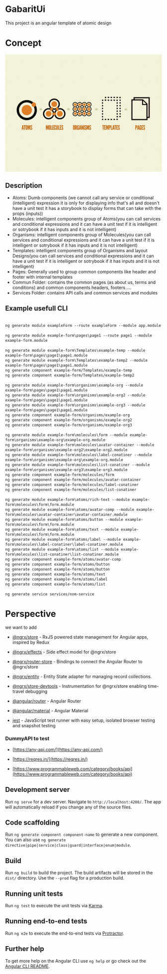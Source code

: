 
# GabaritUi
This project is an angular template of atomic design
  

# Concept
![Atomic Design](Documentations/atomicD.png)
  

## Description

 - Atoms: Dumb components (we cannot call any service or conditional (intelligent) expression it is only for displaying info that's all and doesn't have a unit test it has a storybook to display forms that can take with the props (inputs))
 - Molecules: intelligent components group of Atoms(you can call services and conditional expressions and it can have a unit test if it is intelligent or sotrybook if it has inputs and it is not intelligent)
 - Organisms: intelligent components group of Molecules(you can call services and conditional expressions and it can have a unit test if it is intelligent or sotrybook if it has inputs and it is not intelligent)
 - Templates: intelligent components group of Organisms and layout Designs(you can call services and conditional expressions and it can have a unit test if it is intelligent or sotrybook if it has inputs and it is not intelligent)
 - Pages: Generally used to group common components like header and footer with internal templates
 - Commun Folder: contains the common pages (as about us, terms and conditions) and common components headers, footers ....
 - Services Folder: contains API calls and common services and modules

  
## Example usefull CLI
```

ng generate module exampleForm --route exampleForm --module app.module

ng generate module example-form\pages\page1 --route page1 --module example-form.module

ng generate module example-form\Templates\example-temp --module example-form\pages\page1\page1.module
ng generate module example-form\Templates\example-temp2 --module example-form\pages\page1\page1.module
ng generate component example-form/Templates/example-temp
ng generate component example-form/Templates/example-temp2

ng generate module example-form\organisms\example-org --module example-form\pages\page1\page1.module
ng generate module example-form\organisms\example-org2 --module example-form\pages\page1\page1.module
ng generate module example-form\organisms\example-org3 --module example-form\pages\page1\page1.module
ng generate component example-form/organisms/example-org
ng generate component example-form/organisms/example-org2
ng generate component example-form/organisms/example-org3

ng generate module example-form\molecules\form --module example-form\organisms\example-org\example-org.module
ng generate module example-form\molecules\avatar-container --module example-form\organisms\example-org2\example-org2.module
ng generate module example-form\molecules\label-conatiner --module example-form\organisms\example-org\example-org.module
ng generate module example-form\molecules\list-conatiner --module example-form\organisms\example-org3\example-org3.module
ng generate component example-form/molecules/form
ng generate component example-form/molecules/avatar-container
ng generate component example-form/molecules/label-conatiner
ng generate component example-form/molecules/list-conatiner
  
ng generate module example-form\atoms/rich-text --module example-form\molecules\form\form.module
ng generate module example-form\atoms/avatar-comp --module example-form\molecules\avatar-container\avatar-container.module
ng generate module example-form\atoms/button --module example-form\molecules\form\form.module
ng generate module example-form\atoms/text --module example-form\molecules\form\form.module
ng generate module example-form\atoms/label --module example-form\molecules\label-conatiner\label-conatiner.module
ng generate module example-form\atoms/list --module example-form\molecules\list-conatiner\list-conatiner.module
ng generate component example-form/atoms/avatar-comp
ng generate component example-form/atoms/button
ng generate component example-form/atoms/button
ng generate component example-form/atoms/text
ng generate component example-form/atoms/label
ng generate component example-form/atoms/list

ng generate service services/nom-service

```
# Perspective
we want to add

-  [@ngrx/store](https://ngrx.io/guide/store) - RxJS powered state management for Angular apps, inspired by Redux

-  [@ngrx/effects](https://ngrx.io/guide/effects) - Side effect model for @ngrx/store

-  [@ngrx/router-store](https://ngrx.io/guide/router-store) - Bindings to connect the Angular Router to @ngrx/store

-  [@ngrx/entity](https://ngrx.io/guide/entity) - Entity State adapter for managing record collections.

-  [@ngrx/store-devtools](https://ngrx.io/guide/store-devtools) - Instrumentation for @ngrx/store enabling time-travel debugging

-  [@angular/router](https://angular.io/guide/router) - Angular Router

-  [@angular/material](https://github.com/angular/material2) - Angular Material

-  [jest](https://facebook.github.io/jest/) - JavaScript test runner with easy setup, isolated browser testing and snapshot testing

### DummyAPI to test

-  [https://any-api.com/](https://any-api.com/)

-  [https://reqres.in/](https://reqres.in/)

-  [https://www.programmableweb.com/category/books/api](https://www.programmableweb.com/category/books/api)




## Development server
Run `ng serve` for a dev server. Navigate to `http://localhost:4200/`. The app will automatically reload if you change any of the source files.


## Code scaffolding 
Run `ng generate component component-name` to generate a new component. You can also use `ng generate directive|pipe|service|class|guard|interface|enum|module`.
  

## Build 
Run `ng build` to build the project. The build artifacts will be stored in the `dist/` directory. Use the `--prod` flag for a production build. 


## Running unit tests
Run `ng test` to execute the unit tests via [Karma](https://karma-runner.github.io).


## Running end-to-end tests
Run `ng e2e` to execute the end-to-end tests via [Protractor](http://www.protractortest.org/).

  

## Further help
To get more help on the Angular CLI use `ng help` or go check out the [Angular CLI README](https://github.com/angular/angular-cli/blob/master/README.md).
